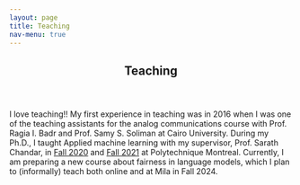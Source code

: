 ```yaml
---
layout: page
title: Teaching
nav-menu: true
---
```


<!-- Main -->
<div id="main" class="alt">

<!-- One -->

<section id="one">
	<div class="inner">
		<header class="major">
			<h1>Teaching</h1>
		</header>
<div class="column">
I love teaching!! My first experience in teaching was in 2016 when I was one of the teaching assistants for the analog communications course with Prof. Ragia I. Badr and Prof. Samy S. Soliman at Cairo University. During my Ph.D., I taught Applied machine learning with my supervisor, Prof. Sarath Chandar, in <a href="https://sarathchandar.in/teaching/ml/fall2020/">Fall 2020</a> and <a href="https://chandar-lab.github.io/INF8245E/2021/">Fall 2021</a> at Polytechnique Montreal. Currently, I am preparing a new course about fairness in language models, which I plan to (informally) teach both online and at Mila in Fall 2024.
</div>


<!-- Content -->



</div>


